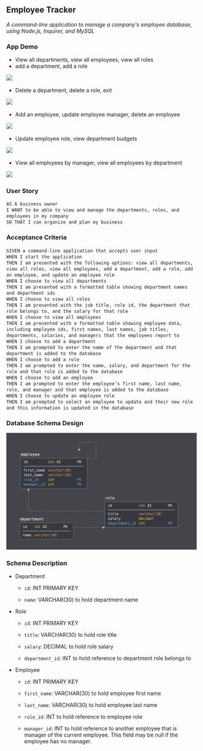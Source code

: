 ## Employee Tracker

*A command-line application to manage a company's employee database, using Node.js, Inquirer, and MySQL*

### App Demo

- View all departments, view all employees, view all roles
- add a department, add a role

![](images/demo-1.gif)

- Delete a department, delete a role, exit  

![](images/demo-2.gif)

- Add an employee, update employee manager, delete an employee

![](images/demo-3.gif)

- Update employee role, view department budgets

![](images/demo-4.gif)

- View all employees by manager, view all employees by department

![](images/demo-5.gif)

### User Story

```text
AS A business owner
I WANT to be able to view and manage the departments, roles, and employees in my company
SO THAT I can organize and plan my business
```

### Acceptance Criteria

```text
GIVEN a command-line application that accepts user input
WHEN I start the application
THEN I am presented with the following options: view all departments, view all roles, view all employees, add a department, add a role, add an employee, and update an employee role
WHEN I choose to view all departments
THEN I am presented with a formatted table showing department names and department ids
WHEN I choose to view all roles
THEN I am presented with the job title, role id, the department that role belongs to, and the salary for that role
WHEN I choose to view all employees
THEN I am presented with a formatted table showing employee data, including employee ids, first names, last names, job titles, departments, salaries, and managers that the employees report to
WHEN I choose to add a department
THEN I am prompted to enter the name of the department and that department is added to the database
WHEN I choose to add a role
THEN I am prompted to enter the name, salary, and department for the role and that role is added to the database
WHEN I choose to add an employee
THEN I am prompted to enter the employee’s first name, last name, role, and manager and that employee is added to the database
WHEN I choose to update an employee role
THEN I am prompted to select an employee to update and their new role and this information is updated in the database
```

### Database Schema Design

![](images/schema-design.png)

### Schema Description

- Department
    - `id`: INT PRIMARY KEY

    - `name`: VARCHAR(30) to hold department name

- Role
    - `id`: INT PRIMARY KEY

    - `title`: VARCHAR(30) to hold role title

    - `salary`: DECIMAL to hold role salary

    - `department_id`: INT to hold reference to department role belongs to

- Employee
    - `id`: INT PRIMARY KEY

    - `first_name`: VARCHAR(30) to hold employee first name

    - `last_name`: VARCHAR(30) to hold employee last name

    - `role_id`: INT to hold reference to employee role

    - `manager_id`: INT to hold reference to another employee that is manager of the current employee. This field may be null if the employee has no manager.
